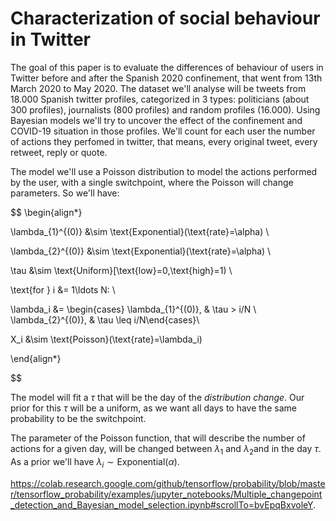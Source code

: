 # Characterization of social behaviour in Twitter

The goal of this paper is to evaluate the differences of behaviour of users in Twitter before and after the Spanish 2020 confinement, that went from 13th March 2020 to May 2020. The dataset we'll analyse will be tweets from 18.000 Spanish twitter profiles, categorized in 3 types: politicians (about 300 profiles), journalists (800 profiles) and random profiles (16.000). Using Bayesian models we'll try to uncover the effect of the confinement and COVID-19 situation in those profiles. We'll count for each user the number of actions they perfomed in twitter, that means, every original tweet, every retweet, reply or quote.

The model we'll use a Poisson distribution to model the actions performed by the user, with a single switchpoint, where the Poisson will change parameters. So we'll have:

$$
\begin{align*}

\lambda_{1}^{(0)} &\sim \text{Exponential}(\text{rate}=\alpha) \\

\lambda_{2}^{(0)} &\sim \text{Exponential}(\text{rate}=\alpha) \\

\tau &\sim \text{Uniform}[\text{low}=0,\text{high}=1) \\

\text{for }  i &= 1\ldots N: \\

\lambda_i &= \begin{cases} \lambda_{1}^{(0)}, & \tau > i/N \\ \lambda_{2}^{(0)}, &   \tau \leq i/N\end{cases}\\

 X_i &\sim \text{Poisson}(\text{rate}=\lambda_i)

\end{align*}

$$

The model will fit a $\tau$ that will be the day of the _distribution change_. Our prior for this $\tau$ will be a uniform, as we want all days to have the same probability to be the switchpoint.

The parameter of the Poisson function, that will describe the number of actions for a given day, will be changed between $\lambda_1$ and $\lambda_2$and in the day $\tau$. As a prior we'll have $\lambda_i\sim \text{Exponential}(\alpha)$. 

https://colab.research.google.com/github/tensorflow/probability/blob/master/tensorflow_probability/examples/jupyter_notebooks/Multiple_changepoint_detection_and_Bayesian_model_selection.ipynb#scrollTo=bvEpqBxvoleY​.
<!--stackedit_data:
eyJoaXN0b3J5IjpbLTY0NTAzMDcyXX0=
-->
